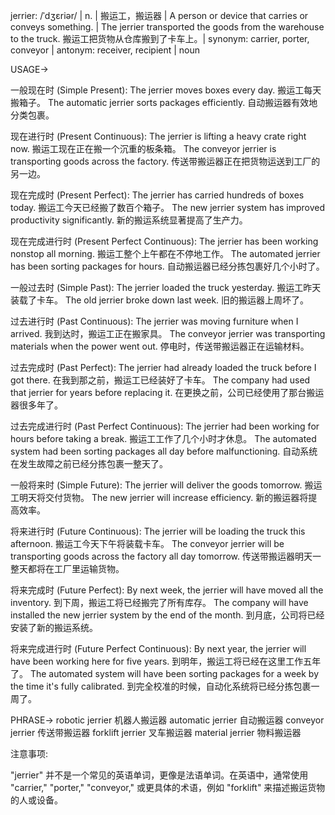 jerrier: /ˈdʒɛriər/ | n. | 搬运工，搬运器 |  A person or device that carries or conveys something. | The jerrier transported the goods from the warehouse to the truck. 搬运工把货物从仓库搬到了卡车上。| synonym: carrier, porter, conveyor | antonym: receiver, recipient | noun


USAGE->

一般现在时 (Simple Present):
The jerrier moves boxes every day.  搬运工每天搬箱子。
The automatic jerrier sorts packages efficiently. 自动搬运器有效地分类包裹。

现在进行时 (Present Continuous):
The jerrier is lifting a heavy crate right now.  搬运工现在正在搬一个沉重的板条箱。
The conveyor jerrier is transporting goods across the factory.  传送带搬运器正在把货物运送到工厂的另一边。

现在完成时 (Present Perfect):
The jerrier has carried hundreds of boxes today.  搬运工今天已经搬了数百个箱子。
The new jerrier system has improved productivity significantly. 新的搬运系统显著提高了生产力。

现在完成进行时 (Present Perfect Continuous):
The jerrier has been working nonstop all morning.  搬运工整个上午都在不停地工作。
The automated jerrier has been sorting packages for hours. 自动搬运器已经分拣包裹好几个小时了。

一般过去时 (Simple Past):
The jerrier loaded the truck yesterday.  搬运工昨天装载了卡车。
The old jerrier broke down last week.  旧的搬运器上周坏了。

过去进行时 (Past Continuous):
The jerrier was moving furniture when I arrived.  我到达时，搬运工正在搬家具。
The conveyor jerrier was transporting materials when the power went out.  停电时，传送带搬运器正在运输材料。

过去完成时 (Past Perfect):
The jerrier had already loaded the truck before I got there. 在我到那之前，搬运工已经装好了卡车。
The company had used that jerrier for years before replacing it. 在更换之前，公司已经使用了那台搬运器很多年了。

过去完成进行时 (Past Perfect Continuous):
The jerrier had been working for hours before taking a break.  搬运工工作了几个小时才休息。
The automated system had been sorting packages all day before malfunctioning. 自动系统在发生故障之前已经分拣包裹一整天了。

一般将来时 (Simple Future):
The jerrier will deliver the goods tomorrow.  搬运工明天将交付货物。
The new jerrier will increase efficiency. 新的搬运器将提高效率。

将来进行时 (Future Continuous):
The jerrier will be loading the truck this afternoon.  搬运工今天下午将装载卡车。
The conveyor jerrier will be transporting goods across the factory all day tomorrow.  传送带搬运器明天一整天都将在工厂里运输货物。

将来完成时 (Future Perfect):
By next week, the jerrier will have moved all the inventory.  到下周，搬运工将已经搬完了所有库存。
The company will have installed the new jerrier system by the end of the month.  到月底，公司将已经安装了新的搬运系统。

将来完成进行时 (Future Perfect Continuous):
By next year, the jerrier will have been working here for five years.  到明年，搬运工将已经在这里工作五年了。
The automated system will have been sorting packages for a week by the time it's fully calibrated.  到完全校准的时候，自动化系统将已经分拣包裹一周了。



PHRASE->
robotic jerrier 机器人搬运器
automatic jerrier 自动搬运器
conveyor jerrier 传送带搬运器
forklift jerrier 叉车搬运器
material jerrier 物料搬运器


注意事项:

"jerrier" 并不是一个常见的英语单词，更像是法语单词。在英语中，通常使用 "carrier," "porter," "conveyor," 或更具体的术语，例如 "forklift" 来描述搬运货物的人或设备。


